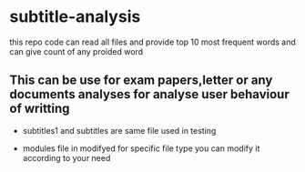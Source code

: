 # subtitle-analysis

this repo code can read all files and provide top 10 most frequent words and can give count of any proided word

## This can be use for exam papers,letter or any documents analyses for analyse user behaviour of writting 

* subtitles1 and subtitles are same file used in testing 

* modules file in modifyed for specific file type you can modify it according to your need  
